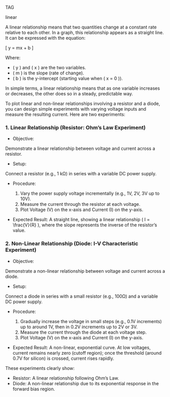 TAG

linear

A linear relationship means that two quantities change at a constant rate relative to each other. In a graph, this relationship appears as a straight line. It can be expressed with the equation:

\[
y = mx + b
\]

Where:
- \( y \) and \( x \) are the two variables.
- \( m \) is the slope (rate of change).
- \( b \) is the y-intercept (starting value when \( x = 0 \)).

In simple terms, a linear relationship means that as one variable increases or decreases, the other does so in a steady, predictable way.

To plot linear and non-linear relationships involving a resistor and a diode, you can design simple experiments with varying voltage inputs and measure the resulting current. Here are two experiments:

### 1. Linear Relationship (Resistor: Ohm’s Law Experiment)

- Objective: 

Demonstrate a linear relationship between voltage and current across a resistor.

- Setup: 

Connect a resistor (e.g., 1 kΩ) in series with a variable DC power supply.

- Procedure:

  1. Vary the power supply voltage incrementally (e.g., 1V, 2V, 3V up to 10V).
  2. Measure the current through the resistor at each voltage.
  3. Plot Voltage (V) on the x-axis and Current (I) on the y-axis.

- Expected Result: A straight line, showing a linear relationship \( I = \frac{V}{R} \), where the slope represents the inverse of the resistor’s value.

### 2. Non-Linear Relationship (Diode: I-V Characteristic Experiment)

- Objective: 

Demonstrate a non-linear relationship between voltage and current across a diode.

- Setup: 

Connect a diode in series with a small resistor (e.g., 100Ω) and a variable DC power supply.

- Procedure:

  1. Gradually increase the voltage in small steps (e.g., 0.1V increments) up to around 1V, then in 0.2V increments up to 2V or 3V.
  2. Measure the current through the diode at each voltage step.
  3. Plot Voltage (V) on the x-axis and Current (I) on the y-axis.

- Expected Result: A non-linear, exponential curve. At low voltages, current remains nearly zero (cutoff region); once the threshold (around 0.7V for silicon) is crossed, current rises rapidly.

These experiments clearly show:

- Resistor: A linear relationship following Ohm’s Law.
- Diode: A non-linear relationship due to its exponential response in the forward bias region.
